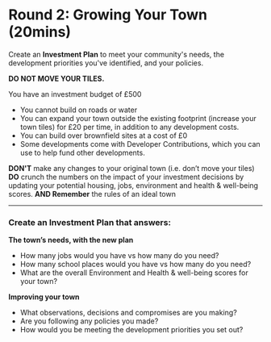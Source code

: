 # Round 2: Growing Your Town (20mins)

Create an **Investment Plan** to meet your community's needs, the development priorities you've identified, and your policies. 

**DO NOT MOVE YOUR TILES.**

You have an investment budget of £500

* You cannot build on roads or water
* You can expand your town outside the existing footprint (increase your town tiles) for £20 per time, in addition to any development costs.
* You can build over brownfield sites at a cost of £0
* Some developments come with Developer Contributions, which you can use to help fund other developments.

**DON'T** make any changes to your original town (i.e. don’t move your tiles)
**DO** crunch the numbers on the impact of your investment decisions by updating your potential housing, jobs, environment and health & well-being scores.
**AND Remember** the rules of an ideal town

---

### Create an Investment Plan that answers:

**The town’s needs, with the new plan**

* How many jobs would you have vs how many do you need?
* How many school places would you have vs how many do you need?
* What are the overall Environment and Health & well-being scores for your town? 

**Improving your town** 

* What observations, decisions and compromises are you making?
* Are you following any policies you made?
* How would you be meeting the development priorities you set out?

